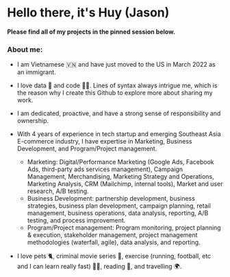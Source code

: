 # Hello there, it's Huy (Jason)
**Please find all of my projects in the pinned session below.**

### About me: 

* I am Vietnamese 🇻🇳 and have just moved to the US in March 2022 as an immigrant.
    
* I love data 🔢 and code 👨‍💻. Lines of syntax always intrigue me, which is the reason why I create this Github to explore more about sharing my work. 

* I am dedicated, proactive, and have a strong sense of responsibility and ownership. 

* With 4 years of experience in tech startup and emerging Southeast Asia E-commerce industry, I have expertise in Marketing, Business Development, and Program/Project management.
    + Marketing: Digital/Performance Marketing (Google Ads, Facebook Ads, third-party ads services management), Campaign Management, Merchandising, Marketing Strategy and Operations, Marketing Analysis, CRM (Mailchimp, internal tools), Market and user research, A/B testing. 
    + Business Development: partnership development, business strategies, business plan development, campaign planning, retail management, business operations, data analysis, reporting, A/B testing, and process improvement.
    + Program/Project management: Program monitoring, project planning & execution, stakeholder management, project management methodologies (waterfall, agile), data analysis, and reporting. 
    
* I love pets 🐈, criminal movie series 🦹, exercise (running, football, etc and I can learn really fast) 🏃‍♂️, reading 📔, and travelling 🌍.
